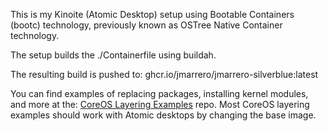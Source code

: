 This is my Kinoite (Atomic Desktop) setup using Bootable Containers (bootc) technology,
previously known as OSTree Native Container technology.

The setup builds the ./Containerfile using buildah.

The resulting build is pushed to:
ghcr.io/jmarrero/jmarrero-silverblue:latest

You can find examples of replacing packages, installing kernel modules, and more at the:
[CoreOS Layering Examples](https://github.com/coreos/layering-examples) repo. 
Most CoreOS layering examples should work with Atomic desktops by changing the base image.
